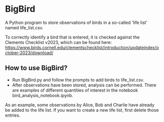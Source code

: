 # BigBird
A Python program to store observations of birds in a so-called 'life list' named life_list.csv.

To correctly identify a bird that is entered, it is checked against the Clements Checklist v2023, which can be found here: https://www.birds.cornell.edu/clementschecklist/introduction/updateindex/october-2023/download/

## How to use BigBird?

- Run BigBird.py and follow the prompts to add birds to life_list.csv.
- After observations have been stored, analysis can be performed. There are examples of different quantities of interest in the notebook bird_analysis_notebook.ipynb.

As an example, some observations by Alice, Bob and Charlie have already be added to the life list. If you want to create a new life list, first delete those entries.
